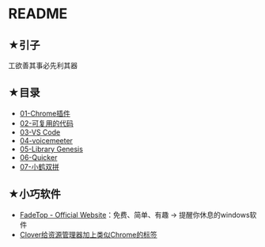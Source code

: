 # README

## ★引子

工欲善其事必先利其器

## ★目录

- [01-Chrome插件](./01.md)
- [02-可复用的代码](./02.md)
- [03-VS Code](./03.md)
- [04-voicemeeter](./04.md)
- [05-Library Genesis](./05.md)
- [06-Quicker](./06.md)
- [07-小鹤双拼](./07.md)

## ★小巧软件

- [FadeTop - Official Website](http://www.fadetop.com/)：免费、简单、有趣 -> 提醒你休息的windows软件
- [Clover给资源管理器加上类似Chrome的标签](http://cn.ejie.me/)